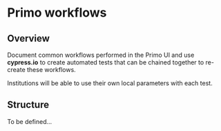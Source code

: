 # Primo workflows
<h2>Overview</h2>
<p>Document common workflows performed in the Primo UI and use <b>cypress.io</b> to create automated tests that can be chained together to re-create these workflows.</p>
<p>Institutions will be able to use their own local parameters with each test.</p>
<h2>Structure</h2>
<p>To be defined...</p>
